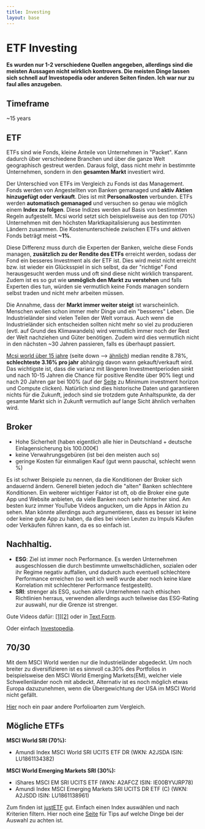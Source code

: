 ```yaml
---
title: Investing
layout: base
---
```


# ETF Investing

**Es wurden nur 1-2 verschiedene Quellen angegeben, allerdings sind die meisten Aussagen nicht wirklich kontrovers. Die meisten Dinge lassen sich schnell auf Investopedia oder anderen Seiten finden. Ich war nur zu faul alles anzugeben.**

## Timeframe

~15 years

## ETF

ETFs sind wie Fonds, kleine Anteile von Unternehmen in "Packet". Kann dadurch über verschiedene Branchen und über die ganze Welt geographisch gestreut werden. Daraus folgt, dass nicht mehr in bestimmte Unternehmen, sondern in den **gesamten Markt** investiert wird.

Der Unterschied von ETFs im Vergleich zu Fonds ist das Management. Fonds werden von Angestellten von Banken gemanaged und **aktiv Aktien hinzugefügt oder verkauft**. Dies ist mit **Personalkosten** verbunden. ETFs werden **automatisch gemanaged** und versuchen so genau wie möglich einem **Index zu folgen**. Diese Indizes werden auf Basis von bestimmten Regeln aufgestellt. Mcsi world setzt sich beispielsweise aus den top (70%) Unternehmen mit den höchsten Marktkapitalisierung aus bestimmten Ländern zusammen. Die Kostenunterschiede zwischen ETFs und aktiven Fonds beträgt meist **~1%**.

Diese Differenz muss durch die Experten der Banken, welche diese Fonds managen, **zusätzlich zu der Rendite des ETFs** erreicht werden, sodass der Fond ein besseres Investment als der ETF ist. Dies wird meist nicht erreicht bzw. ist wieder ein Glücksspiel in sich selbst, da der "richtige" Fond herausgesucht werden muss und oft sind diese nicht wirklich transparent. Zudem ist es so gut wie **unmöglich den Markt zu verstehen** und falls Experten dies tun, würden sie vermutlich keine Fonds managen sondern selbst traden und nicht mehr arbeiten müssen.

Die Annahme, dass der **Markt immer weiter steigt** ist warscheinlich. Menschen wollen schon immer mehr Dinge und ein "besseres" Leben. Die Industrieländer sind vielen Teilen der Welt vorraus. Auch wenn die Industrieländer sich entscheiden sollten nicht mehr so viel zu produzieren (evtl. auf Grund des Klimawandels) wird vermutlich immer noch der Rest der Welt nachziehen und Güter benötigen. Zudem wird dies vermutlich nicht in den nächsten ~30 Jahren passieren, falls es überhaupt passiert.

[Mcsi world über 15 jahre](https://ystat.org/) (seite down --> [ähnlich](https://backtest.curvo.eu/portfolio/msci-world--NoIgsgygwgkgBAdQPYCcA2ATEAaYoAyAqgIwDsAHMQKwAsxZAnDsQLptA)) median rendite 8.78%, **schlechteste 3.16% pro jahr** abhängig davon wann gekauft/verkauft wird. Das wichtigste ist, dass die varianz mit längeren Investmentperioden sinkt und nach 10-15 Jahren die Chance für positive Rendite über 90% liegt und nach 20 Jahren gar bei 100% (auf der [Seite](https://backtest.curvo.eu/portfolio/msci-world--NoIgsgygwgkgBAdQPYCcA2ATEAaYoAyAqgIwDsAHMQKwAsxZAnDsQLptA) zu Minimum investment horizon und Compute clicken). Natürlich sind dies historische Daten und garantieren nichts für die Zukunft, jedoch sind sie trotzdem gute Anhaltspunkte, da der gesamte Markt sich in Zukunft vermutlich auf lange Sicht ähnlich verhalten wird.

## Broker

- Hohe Sicherheit (haben eigentlich alle hier in Deutschland + deutsche Einlagensicherung bis 100.000€)
- keine Verwahrungsgebüren (ist bei den meisten auch so)
- geringe Kosten für einmaligen Kauf (gut wenn pauschal, schlecht wenn %)

Es ist schwer Beispiele zu nennen, da die Konditionen der Broker sich andauernd ändern. Generell bieten jedoch die "alten" Banken schlechtere Konditionen. Ein weiterer wichtiger Faktor ist oft, ob die Broker eine gute App und Website anbieten, da viele Banken noch sehr hinterher sind. Am besten kurz immer YouTube Videos angucken, um die Apps in Aktion zu sehen. Man könnte allerdings auch argumentieren, dass es besser ist keine oder keine gute App zu haben, da dies bei vielen Leuten zu Impuls Käufen oder Verkäufen führen kann, da es so einfach ist. 

## Nachhaltig.

- **ESG**: Ziel ist immer noch Performance. Es werden Unternehmen ausgeschlossen die durch bestimmte umweltschädlichen, sozialen oder ihr Regime negativ auffallen, und dadurch auch eventuell schlechtere Performance erreichen (so weit ich weiß wurde aber noch keine klare Korrelation mit schlechterer Performance festgestellt).
- **SRI**: strenger als ESG, suchen aktiv Unternehmen nach ethischen Richtlinien herraus, verwenden allerdings auch teilweise das ESG-Rating zur auswahl, nur die Grenze ist strenger.

Gute Videos dafür: [[1]](https://www.youtube.com/watch?v=6kIzjD_seLI)[[2]](https://www.youtube.com/watch?v=VeBHRURmh1U) oder in [Text Form](https://www.finanzfluss.de/geldanlage/nachhaltige-etfs/).

Oder einfach [Investopedia](https://www.investopedia.com/financial-advisor/esg-sri-impact-investing-explaining-difference-clients/).


## 70/30

Mit dem MSCI World werden nur die Industrieländer abgedeckt. Um noch breiter zu diversifizieren ist es sinnvoll ca.30% des Portfolios in beispielsweise den MSCI World Emerging Markets(EM), welcher viele Schwellenländer noch mit abdeckt. Alternativ ist es noch möglich etwas Europa dazuzunehmen, wenn die Übergewichtung der USA im MSCI World nicht gefällt.

[Hier](https://www.finanzfluss.de/etf-handbuch/etf-portfolio/) noch ein paar andere Porfolioarten zum Vergleich.

## Mögliche ETFs

**MSCI World SRI (70%):**

- Amundi Index MSCI World SRI UCITS ETF DR (WKN: A2JSDA ISIN: LU1861134382)

**MSCI World Emerging Markets SRI (30%):**

- iShares MSCI EM SRI UCITS ETF (WKN: A2AFCZ ISIN: IE00BYVJRP78)
- Amundi Index MSCI Emerging Markets SRI UCITS DR ETF (C) (WKN: A2JSDD ISIN: LU1861138961)

Zum finden ist [justETF](https://justetf.com/en/find-etf.html) gut. Einfach einen Index auswählen und nach Kriterien filtern. Hier noch eine [Seite](https://www.finanzfluss.de/etf-handbuch/etf-auswahl-kriterien/) für Tips auf welche Dinge bei der Auswahl zu achten ist.
